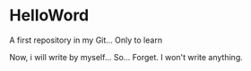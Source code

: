 # HelloWord
A first repository in my Git... Only to learn

Now, i will write by myself... So... Forget. I won't write anything.
